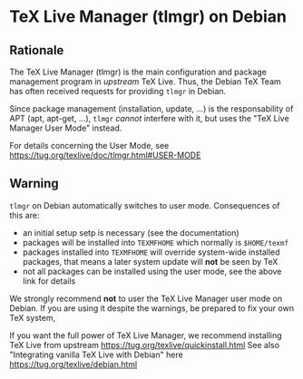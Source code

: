 TeX Live Manager (tlmgr) on Debian
==================================

Rationale
---------

The TeX Live Manager (tlmgr) is the main configuration and package
management program in *upstream* TeX Live. Thus, the Debian TeX
Team has often received requests for providing `tlmgr` in Debian.

Since package management (installation, update, ...) is the responsability
of APT (apt, apt-get, ...), `tlmgr` *cannot* interfere with it, but uses
the "TeX Live Manager User Mode" instead.

For details concerning the User Mode, see https://tug.org/texlive/doc/tlmgr.html#USER-MODE

Warning
-------

`tlmgr` on Debian automatically switches to user mode. Consequences of this are:

- an initial setup setp is necessary (see the documentation)
- packages will be installed into `TEXMFHOME` which normally is `$HOME/texmf`
- packages installed into `TEXMFHOME` will override system-wide installed 
  packages, that means a later system update will **not** be seen by TeX
- not all packages can be installed using the user mode, see the above link
  for details

We strongly recommend **not** to user the TeX Live Manager user mode on Debian.
If you are using it despite the warnings, be prepared to fix your own TeX system,

If you want the full power of TeX Live Manager, we recommend installing
TeX Live from upstream https://tug.org/texlive/quickinstall.html
See also "Integrating vanilla TeX Live with Debian" here https://tug.org/texlive/debian.html

